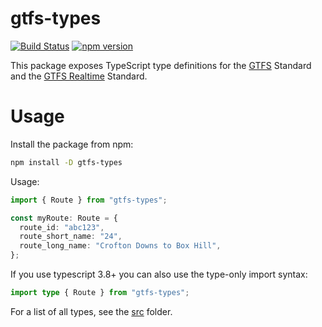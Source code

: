 # gtfs-types

[![Build Status](https://github.com/k-yle/gtfs-types/workflows/build/badge.svg)](https://github.com/k-yle/gtfs-types/actions)
[![npm version](https://badge.fury.io/js/gtfs-types.svg)](https://badge.fury.io/js/gtfs-types)

This package exposes TypeScript type definitions for the [GTFS](https://developers.google.com/transit/gtfs) Standard and the [GTFS Realtime](https://developers.google.com/transit/gtfs-realtime/reference) Standard.

# Usage

Install the package from npm:

```sh
npm install -D gtfs-types
```

Usage:

```ts
import { Route } from "gtfs-types";

const myRoute: Route = {
  route_id: "abc123",
  route_short_name: "24",
  route_long_name: "Crofton Downs to Box Hill",
};
```

If you use typescript 3.8+ you can also use the type-only import syntax:

```ts
import type { Route } from "gtfs-types";
```

For a list of all types, see the [src](https://github.com/k-yle/gtfs-types/tree/master/src) folder.

